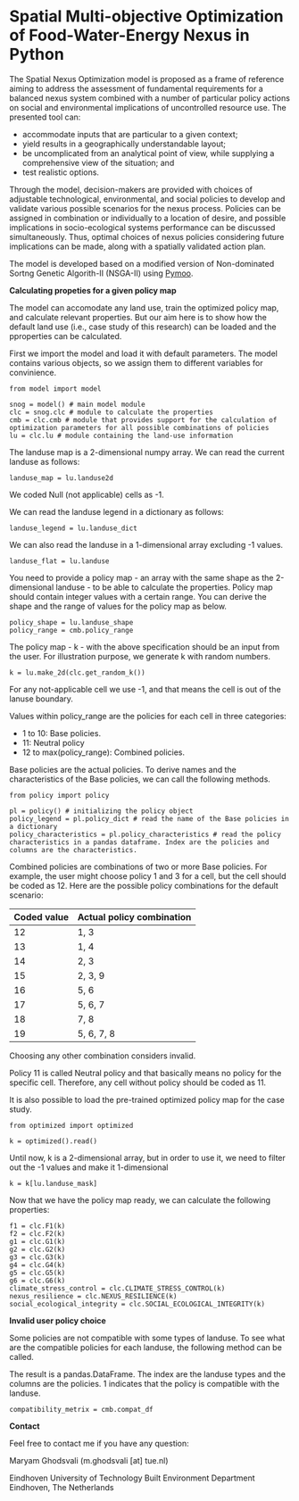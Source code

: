 # Spatial Multi-objective Optimization of Food-Water-Energy Nexus in Python  

The Spatial Nexus Optimization model is proposed as a frame of reference aiming to address the assessment of fundamental requirements for a balanced nexus system combined with a number of particular policy actions on social and environmental implications of uncontrolled resource use. 
The presented tool can: 
- accommodate inputs that are particular to a given context;
- yield results in a geographically understandable layout;
- be uncomplicated from an analytical point of view, while supplying a comprehensive view of the situation; and
- test realistic options.

Through the model, decision-makers are provided with choices of adjustable technological, environmental, and social policies to develop and validate various possible scenarios for the nexus process. Policies can be assigned in combination or individually to a location of desire, and possible implications in socio-ecological systems performance can be discussed simultaneously. Thus, optimal choices of nexus policies considering future implications can be made, along with a spatially validated action plan.

The model is developed based on a modified version of Non-dominated Sortng Genetic Algorith-II (NSGA-II) using [Pymoo](https://pymoo.org/index.html).

**Calculating propeties for a given policy map**

The model can accomodate any land use, train the optimized policy map, and calculate relevant properties. But our aim here is to show how the default land use (i.e., case study of this research) can be loaded and the pproperties can be calculated.

First we import the model and load it with default parameters. The model contains various objects, so we assign them to different variables for convinience.

```
from model import model

snog = model() # main model module
clc = snog.clc # module to calculate the properties
cmb = clc.cmb # module that provides support for the calculation of optimization parameters for all possible combinations of policies
lu = clc.lu # module containing the land-use information
```

The landuse map is a 2-dimensional numpy array. We can read the current landuse as follows:

```
landuse_map = lu.landuse2d
```

We coded Null (not applicable) cells as -1.

We can read the landuse legend in a dictionary as follows:

```
landuse_legend = lu.landuse_dict
```

We can also read the landuse in a 1-dimensional array excluding -1 values.

```
landuse_flat = lu.landuse
```

You need to provide a policy map - an array with the same shape as the 2-dimensional landuse - to be able to calculate the properties.
Policy map should contain integer values with a certain range. You can derive the shape and the range of values for the policy map as below.

```
policy_shape = lu.landuse_shape
policy_range = cmb.policy_range
```

The policy map - k - with the above specification should be an input from the user. For illustration purpose, we generate k with random numbers.

```
k = lu.make_2d(clc.get_random_k())
```
For any not-applicable cell we use -1, and that means the cell is out of the lanuse boundary.

Values within policy_range are the policies for each cell in three categories:
- 1 to 10: Base policies.
- 11: Neutral policy
- 12 to max(policy_range): Combined policies.

Base policies are the actual policies. To derive names and the characteristics of the Base policies, we can call the following methods.

```
from policy import policy

pl = policy() # initializing the policy object
policy_legend = pl.policy_dict # read the name of the Base policies in a dictionary
policy_characteristics = pl.policy_characteristics # read the policy characteristics in a pandas dataframe. Index are the policies and columns are the characteristics.
```

Combined policies are combinations of two or more Base policies. For example, the user might choose policy 1 and 3 for a cell, but the cell should be coded as 12. Here are the possible policy combinations for the default scenario:

| Coded value | Actual policy combination |
| ------ | ------ |
| 12 | 1, 3 |
| 13 | 1, 4 |
| 14 | 2, 3 |
| 15 | 2, 3, 9 |
| 16 | 5, 6 |
| 17 | 5, 6, 7 |
| 18 | 7, 8 |
| 19 | 5, 6, 7, 8 |

Choosing any other combination considers invalid.

Policy 11 is called Neutral policy and that basically means no policy for the specific cell. Therefore, any cell without policy should be coded as 11.

It is also possible to load the pre-trained optimized policy map for the case study.

```
from optimized import optimized

k = optimized().read()
```

Until now, k is a 2-dimensional array, but in order to use it, we need to filter out the -1 values and make it 1-dimensional

```
k = k[lu.landuse_mask]
```

Now that we have the policy map ready, we can calculate the following properties:

```
f1 = clc.F1(k)
f2 = clc.F2(k)
g1 = clc.G1(k)
g2 = clc.G2(k)
g3 = clc.G3(k)
g4 = clc.G4(k)
g5 = clc.G5(k)
g6 = clc.G6(k)
climate_stress_control = clc.CLIMATE_STRESS_CONTROL(k)
nexus_resilience = clc.NEXUS_RESILIENCE(k)
social_ecological_integrity = clc.SOCIAL_ECOLOGICAL_INTEGRITY(k)
```

**Invalid user policy choice**

Some policies are not compatible with some types of landuse. To see what are the compatible policies for each landuse, the following method can be called.

The result is a pandas.DataFrame. The index are the landuse types and the columns are the policies. 1 indicates that the policy is compatible with the landuse.

```
compatibility_metrix = cmb.compat_df
```

**Contact**

Feel free to contact me if you have any question:

Maryam Ghodsvali (m.ghodsvali [at] tue.nl)

Eindhoven University of Technology
Built Environment Department
Eindhoven, The Netherlands
